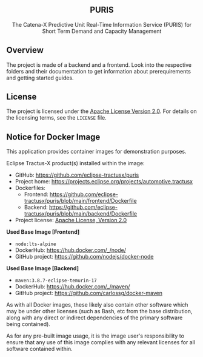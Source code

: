 <div align="center">
  <h2 align="center">PURIS</h2>
  The Catena-X Predictive Unit Real-Time Information Service (PURIS) for Short Term Demand and Capacity Management
</div>

## Overview

The project is made of a backend and a frontend. Look into the respective folders and their documentation to get
information about prerequirements and getting started guides.

## License
The project is licensed under the [Apache License Version 2.0](https://www.apache.org/licenses/LICENSE-2.0).
For details on the licensing terms, see the `LICENSE` file.

## Notice for Docker Image
This application provides container images for demonstration purposes.

Eclipse Tractus-X product(s) installed within the image:

- GitHub: https://github.com/eclipse-tractusx/puris
- Project home: https://projects.eclipse.org/projects/automotive.tractusx
- Dockerfiles:
    - Frontend: https://github.com/eclipse-tractusx/puris/blob/main/frontend/Dockerfile
    - Backend: https://github.com/eclipse-tractusx/puris/blob/main/backend/Dockerfile
- Project license: [Apache License, Version 2.0](https://github.com/eclipse-tractusx/puris/blob/main/LICENSE)

**Used Base Image [Frontend]**
- `node:lts-alpine`
- DockerHub: https://hub.docker.com/_/node/
- GitHub project: https://github.com/nodejs/docker-node

**Used Base Image [Backend]**
- `maven:3.8.7-eclipse-temurin-17`
- DockerHub: https://hub.docker.com/_/maven/
- GitHub project: https://github.com/carlossg/docker-maven

As with all Docker images, these likely also contain other software which may be under other licenses (such as Bash, etc from the base distribution, along with any direct or indirect dependencies of the primary software being contained).

As for any pre-built image usage, it is the image user's responsibility to ensure that any use of this image complies with any relevant licenses for all software contained within.
